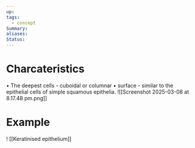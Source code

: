 ```yaml
---
up: 
tags:
  - concept
Summary: 
aliases: 
Status:
---
```


# Charcateristics
• The deepest cells -  cuboidal or columnar 
• surface - similar to the epithelial cells of simple
squamous epithelia.
![[Screenshot 2025-03-08 at 8.17.48 pm.png]]
# Example
!
[[Keratinised epithelium]]
